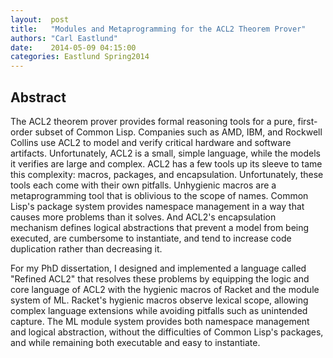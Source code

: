 ```yaml
--- 
layout:  post 
title:   "Modules and Metaprogramming for the ACL2 Theorem Prover"
authors: "Carl Eastlund" 
date:    2014-05-09 04:15:00 
categories: Eastlund Spring2014
--- 
```

## Abstract

The ACL2 theorem prover provides formal reasoning tools for a pure, first-order
subset of Common Lisp.  Companies such as AMD, IBM, and Rockwell Collins use
ACL2 to model and verify critical hardware and software artifacts.
Unfortunately, ACL2 is a small, simple language, while the models it verifies
are large and complex.  ACL2 has a few tools up its sleeve to tame this
complexity: macros, packages, and encapsulation.  Unfortunately, these tools
each come with their own pitfalls.  Unhygienic macros are a metaprogramming tool
that is oblivious to the scope of names.  Common Lisp's package system provides
namespace management in a way that causes more problems than it solves.  And
ACL2's encapsulation mechanism defines logical abstractions that prevent a model
from being executed, are cumbersome to instantiate, and tend to increase code
duplication rather than decreasing it.

For my PhD dissertation, I designed and implemented a language called "Refined
ACL2" that resolves these problems by equipping the logic and core language of
ACL2 with the hygienic macros of Racket and the module system of ML.  Racket's
hygienic macros observe lexical scope, allowing complex language extensions
while avoiding pitfalls such as unintended capture.  The ML module system
provides both namespace management and logical abstraction, without the
difficulties of Common Lisp's packages, and while remaining both executable
and easy to instantiate.

